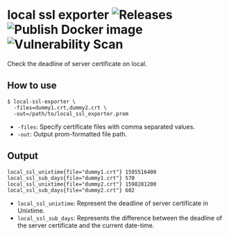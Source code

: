 # local ssl exporter ![Releases](https://github.com/transnano/local-ssl-exporter/workflows/Releases/badge.svg) ![Publish Docker image](https://github.com/transnano/local-ssl-exporter/workflows/Publish%20Docker%20image/badge.svg) ![Vulnerability Scan](https://github.com/transnano/local-ssl-exporter/workflows/Vulnerability%20Scan/badge.svg)

Check the deadline of server certificate on local.

## How to use

``` shell
$ local-ssl-exporter \
  -files=dummy1.crt,dummy2.crt \
  -out=/path/to/local_ssl_exporter.prom
```

- `-files`: Specify certificate files with comma separated values.
- `-out`: Output prom-formatted file path.

## Output

```
local_ssl_unixtime{file="dummy1.crt"} 1595516400
local_ssl_sub_days{file="dummy1.crt"} 570
local_ssl_unixtime{file="dummy2.crt"} 1598281200
local_ssl_sub_days{file="dummy2.crt"} 602
```

- `local_ssl_unixtime`: Represent the deadline of server certificate in Unixtime.
- `local_ssl_sub_days`: Represents the difference between the deadline of the server certificate and the current date-time.
